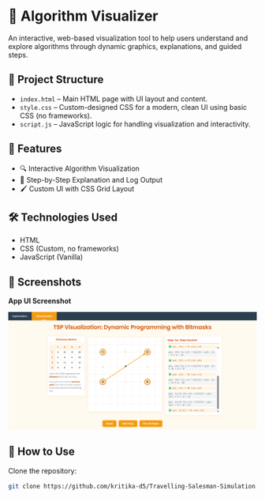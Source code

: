 # 🚀 Algorithm Visualizer

An interactive, web-based visualization tool to help users understand and explore algorithms through dynamic graphics, explanations, and guided steps.

## 📁 Project Structure

- `index.html` – Main HTML page with UI layout and content.
- `style.css` – Custom-designed CSS for a modern, clean UI using basic CSS (no frameworks).
- `script.js` – JavaScript logic for handling visualization and interactivity.

## 🎯 Features

- 🔍 Interactive Algorithm Visualization
- 🧠 Step-by-Step Explanation and Log Output
- 🖌️ Custom UI with CSS Grid Layout

## 🛠️ Technologies Used

- HTML  
- CSS (Custom, no frameworks)  
- JavaScript (Vanilla)

## 📸 Screenshots

**App UI Screenshot**  

<img src="screenshots/ui-preview.png" alt="App UI Screenshot" width="600"/>

## 🧪 How to Use

Clone the repository:

```bash
git clone https://github.com/kritika-d5/Travelling-Salesman-Simulation.git
